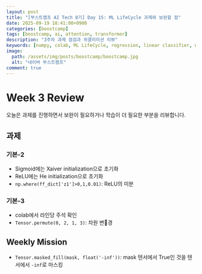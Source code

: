 ```yaml
---
layout: post
title: "[부스트캠프 AI Tech 8기] Day 15: ML LifeCycle 과제와 보완할 점"
date: 2025-09-19 18:41:00+0900
categories: [boostcamp]
tags: [boostcamp, ai, attention, transformer]
description: "3주차 과제 점검과 위클리미션 리뷰"
keywords: [numpy, colab, ML LifeCycle, regression, linear classifier, neural networks, 데이터, 전처리, rnn, lstm, seq2seq, attention, transformer, encoder, decoder, 인코더, 디코더, 트랜스포머]
image:
  path: /assets/img/posts/boostcamp/boostcamp.jpg
  alt: "네이버 부스트캠프"
comment: true
---
```


# Week 3 Review 

오늘은 과제를 진행하면서 보완이 필요하거나 학습이 더 필요한 부분을 리뷰합니다.

## 과제

### 기본-2

- Sigmoid에는 Xaiver initialization으로 초기화
- ReLU에는 He initialization으로 초기화
- ``np.where(ff_dict['z1']>0,1,0.01)``: ReLU의 미분

### 기본-3
- colab에서 라인당 주석 확인
- ``Tensor.permute(0, 2, 1, 3)``: 차원 변경

## Weekly Mission
- ``Tensor.masked_fill(mask, float('-inf'))``: mask 텐서에서 True인 것을 텐서에서 ``-inf``로 마스킹
